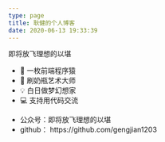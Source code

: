 ```yaml
---
type: page
title: 耿健的个人博客
date: 2020-06-13 19:33:39
---
```


<html>
  <body>
    <div>即将放飞理想的以堪</div>
    <ul>
      <li>🐒 一枚前端程序猿</li>
      <li>🍼 刷奶瓶艺术大师</li>
      <li>💡 白日做梦幻想家</li>
      <li>💻 支持用代码交流</li>
    </ul>
    <ul>
      <li>公众号：即将放飞理想的以堪</li>
      <li>
        github：
        <a src='https://github.com/gengjian1203'>https://github.com/gengjian1203</a>
      </li>
    </ul>
  </body>
</html>
